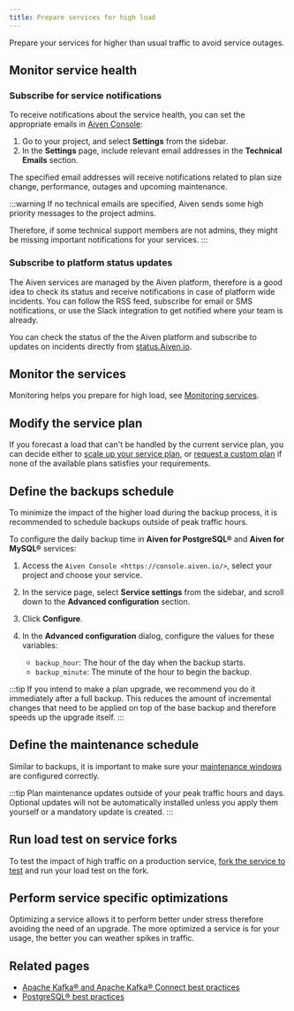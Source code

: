 ```yaml
---
title: Prepare services for high load
---
```


Prepare your services for higher than usual traffic to avoid service outages.

## Monitor service health

### Subscribe for service notifications

To receive notifications about the service health, you can set the
appropriate emails in [Aiven Console](https://console.aiven.io/):

1. Go to your project, and select **Settings** from the sidebar.
1. In the **Settings** page, include relevant email addresses in the
   **Technical Emails** section.

The specified email addresses will receive notifications related to
plan size change, performance, outages and upcoming maintenance.

:::warning
If no technical emails are specified, Aiven sends some high priority
messages to the project admins.

Therefore, if some technical support members are not admins, they might
be missing important notifications for your services.
:::

### Subscribe to platform status updates

The Aiven services are managed by the Aiven platform, therefore is a
good idea to check its status and receive notifications in case of
platform wide incidents. You can follow the RSS feed, subscribe for
email or SMS notifications, or use the Slack integration to get notified
where your team is already.

<!-- vale off -->
You can check the status of the the Aiven platform and subscribe to
updates on incidents directly from
[status.Aiven.io](https://status.aiven.io/).
<!-- vale on -->

## Monitor the services

Monitoring helps you prepare for high load, see
[Monitoring services](/docs/platform/howto/monitoring-services).

## Modify the service plan

If you forecast a load that can't be handled by the current service
plan, you can decide either to
[scale up your service plan](/docs/platform/howto/scale-services), or [request a custom plan](/docs/platform/howto/custom-plans)
if none of the available plans satisfies your requirements.

## Define the backups schedule

To minimize the impact of the higher load during the backup process, it is
recommended to schedule backups outside of peak traffic hours.

To configure the daily backup time in  **Aiven for PostgreSQL®** and **Aiven for MySQL®** services:

1. Access the `Aiven Console <https://console.aiven.io/>`, select your project and
   choose your service.
1. In the service page, select **Service settings** from the sidebar, and scroll down
   to the **Advanced configuration** section.
1. Click **Configure**.
1. In the **Advanced configuration** dialog, configure the values for these variables:

   - `backup_hour`: The hour of the day when the backup starts.
   - `backup_minute`: The minute of the hour to begin the backup.

:::tip
If you intend to make a plan upgrade, we recommend you do it immediately
after a full backup. This reduces the amount of incremental
changes that need to be applied on top of the base backup and therefore
speeds up the upgrade itself.
:::

## Define the maintenance schedule

Similar to backups, it is important to make sure your
[maintenance windows](/docs/platform/concepts/maintenance-window) are configured correctly.

:::tip
Plan maintenance updates outside of your peak traffic hours and days.
Optional updates will not be automatically installed unless you apply
them yourself or a mandatory update is created.
:::

## Run load test on service forks

To test the impact of high traffic on a production service,
[fork the service to test](/docs/platform/concepts/service-forking) and run your load
test on the fork.

## Perform service specific optimizations

Optimizing a service allows it to perform better under stress therefore
avoiding the need of an upgrade. The more optimized a service is for
your usage, the better you can weather spikes in traffic.

## Related pages

<!-- vale off -->
- [Apache Kafka® and Apache Kafka® Connect best practices](/docs/products/kafka/howto/best-practices)
- [PostgreSQL® best practices](/docs/products/postgresql/howto/optimize-pg-slow-queries)
<!-- vale on -->
